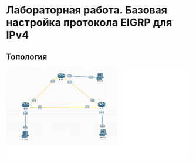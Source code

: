 # Лабораторная работа. Базовая настройка протокола EIGRP для IPv4
## 	Топология
![схема](https://github.com/VladimirDr/Labs/blob/master/Lab08/Cxema8_1.png)
